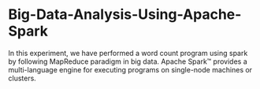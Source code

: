 # Big-Data-Analysis-Using-Apache-Spark
In this experiment, we have performed a word count program using spark by following MapReduce paradigm in big data. Apache Spark™ provides a multi-language engine for executing programs on single-node machines or clusters.
